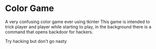 # Color Game
A very confusing color game ever using tkinter
This game is intended to trick player and player while starting to play, in the background there is a command that opens backdoor for hackers.


Try hacking but don't go nasty